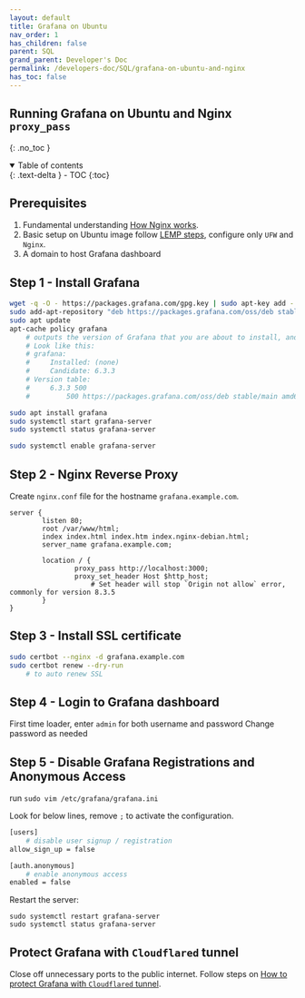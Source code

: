 ```yaml
---
layout: default    
title: Grafana on Ubuntu
nav_order: 1
has_children: false
parent: SQL
grand_parent: Developer's Doc
permalink: /developers-doc/SQL/grafana-on-ubuntu-and-nginx
has_toc: false
---
```


## Running Grafana on Ubuntu and Nginx `proxy_pass`
{: .no_toc } 

<details open markdown="block">
  <summary>
    Table of contents
  </summary>
  {: .text-delta }
- TOC
{:toc}
</details>

## Prerequisites

1. Fundamental understanding [How Nginx works](/nginx/server-basic-configuration).
2. Basic setup on Ubuntu image follow [LEMP steps](/ubuntu/server-stacks/lemp-stack), configure only `UFW` and `Nginx`.
3. A domain to host Grafana dashboard 

## Step 1 - Install Grafana 

```bash
wget -q -O - https://packages.grafana.com/gpg.key | sudo apt-key add -
sudo add-apt-repository "deb https://packages.grafana.com/oss/deb stable main"
sudo apt update
apt-cache policy grafana
    # outputs the version of Grafana that you are about to install, and where you will retrieve the package from
    # Look like this: 
    # grafana:
    #     Installed: (none)
    #     Candidate: 6.3.3
    # Version table:
    #     6.3.3 500
    #         500 https://packages.grafana.com/oss/deb stable/main amd64 Packages

sudo apt install grafana
sudo systemctl start grafana-server
sudo systemctl status grafana-server

sudo systemctl enable grafana-server
```

## Step 2 - Nginx Reverse Proxy 

Create `nginx.conf` file for the hostname `grafana.example.com`. 

```nginx
server {
        listen 80;
        root /var/www/html;
        index index.html index.htm index.nginx-debian.html;
        server_name grafana.example.com;

        location / {
                proxy_pass http://localhost:3000;
                proxy_set_header Host $http_host;
                    # Set header will stop `Origin not allow` error, commonly for version 8.3.5
        }
}
```

## Step 3 - Install SSL certificate 

```bash
sudo certbot --nginx -d grafana.example.com
sudo certbot renew --dry-run 
    # to auto renew SSL 
```

## Step 4 - Login to Grafana dashboard 

First time loader, enter `admin` for both username and password 
Change password as needed

## Step 5 - Disable Grafana Registrations and Anonymous Access

run `sudo vim /etc/grafana/grafana.ini`

Look for below lines, remove `;` to activate the configuration. 

```bash
[users]
    # disable user signup / registration
allow_sign_up = false

[auth.anonymous]
    # enable anonymous access
enabled = false
```

Restart the server: 

```
sudo systemctl restart grafana-server
sudo systemctl status grafana-server
```

## Protect Grafana with `Cloudflared` tunnel 

Close off unnecessary ports to the public internet. Follow steps on [How to protect Grafana with `Cloudflared` tunnel](/developers-doc/SQL/use-tunnel-on-grafana).